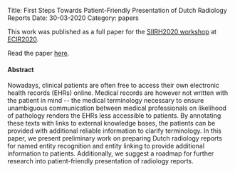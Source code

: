 Title: First Steps Towards Patient-Friendly Presentation of Dutch Radiology Reports
Date: 30-03-2020
Category: papers

This work was published as a full paper for the [SIIRH2020
workshop](https://sites.google.com/view/siirh2020/) at
[ECIR2020](https://ecir2020.org).

Read the paper [here]({filename}/files/ECIR2020_SIIRH_workshop.pdf).

#### Abstract
Nowadays, clinical patients are often free to access their own electronic
health records (EHRs) online. Medical records are however not written with the
patient in mind -- the medical terminology necessary to ensure unambiguous
communication between medical professionals on likelihood of pathology renders
the EHRs less accessible to patients. By annotating these texts with links to
external knowledge bases, the patients can be provided with additional reliable
information to clarify terminology.  In this paper, we present preliminary work
on preparing Dutch radiology reports for named entity recognition and entity
linking to provide additional information to patients. Additionally, we suggest
a roadmap for further research into patient-friendly presentation of radiology
reports.
